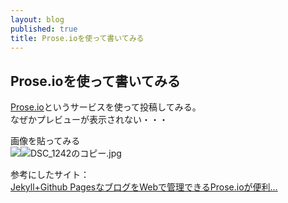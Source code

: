 ```yaml
---
layout: blog
published: true
title: Prose.ioを使って書いてみる
---
```

## Prose.ioを使って書いてみる

[Prose.io](https://prose.io/)というサービスを使って投稿してみる。  
なぜかプレビューが表示されない・・・  

画像を貼ってみる  
![]({{site.baseurl}}/media/DSC_1242%E3%81%AE%E3%82%B3%E3%83%92%E3%82%9A%E3%83%BC.jpg)![DSC_1242のコピー.jpg]({{site.baseurl}}/media/DSC_1242のコピー.jpg)  

参考にしたサイト：  
[Jekyll+Github PagesなブログをWebで管理できるProse.ioが便利…](http://atskimura.hatenablog.com/entry/2014/02/11/170600)  